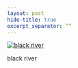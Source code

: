 ```yaml
---
layout: post
hide-title: true
excerpt_separator: “”
---
```

[![black river](https://dl.dropbox.com/u/4255155/blog/600/black_river.jpg)](https://dl.dropbox.com/u/4255155/blog/black_river.jpg) 

black river